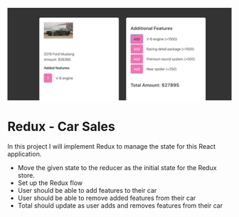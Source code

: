 ![](img.png)

# Redux - Car Sales

In this project I will implement Redux to manage the state for this React application.

- Move the given state to the reducer as the initial state for the Redux store.
- Set up the Redux flow
- User should be able to add features to their car
- User should be able to remove added features from their car
- Total should update as user adds and removes features from their car
